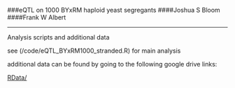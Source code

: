 ###eQTL on 1000 BYxRM haploid yeast segregants
####Joshua S Bloom 
####Frank W Albert
___
Analysis scripts and additional data

see (/code/eQTL_BYxRM1000_stranded.R) for main analysis

additional data can be found by going to the following google drive links:

[RData/](https://drive.google.com/folderview?id=0ByJ-NQ1MGtWIUk9KRV9xNHJ6U1k)

